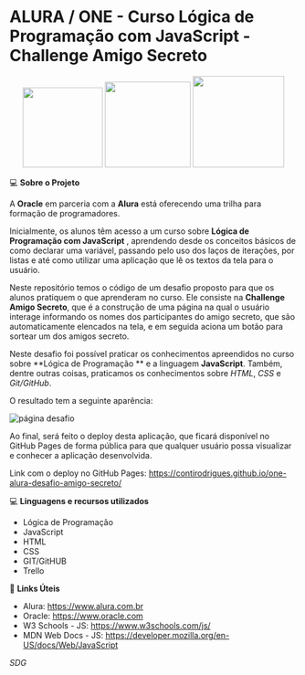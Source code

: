 # ALURA / ONE - Curso Lógica de Programação com JavaScript - Challenge Amigo Secreto

<p align="center">
  <img src="https://github.com/user-attachments/assets/be14a37d-1235-43b5-9dec-a35e05bb9a63" width="140px" />
  <img src="https://mlohrktvfr9b.i.optimole.com/cb:5Boq.164d9/w:auto/h:auto/q:75/f:avif/https://www.nerdstickers.com.br/wp-content/uploads/2022/10/products-262-Javascript-II-1.png" width="150px" />
  <img src="https://github.com/user-attachments/assets/274fec07-e74d-4180-8d25-8b3e59148c79" width="160px"/>
  </p>


:computer: **Sobre o Projeto**

A **Oracle** em parceria com a **Alura** está oferecendo uma trilha para formação de programadores.

Inicialmente, os alunos têm acesso a um curso sobre **Lógica de Programação com JavaScript** ,  aprendendo desde os conceitos básicos de como declarar uma variável, passando pelo uso dos laços de iterações, por listas e até como utilizar uma aplicação que lê os textos da tela para o usuário.

Neste repositório temos o código de um desafio proposto para que os alunos pratiquem o que aprenderam no curso. Ele consiste na **Challenge Amigo Secreto**, que é a construção de uma página na qual o usuário interage informando os nomes dos participantes do amigo secreto, que são automaticamente elencados na tela, e em seguida aciona um botão para sortear um dos amigos secreto.

Neste desafio foi possível praticar os conhecimentos apreendidos no curso sobre **Lógica de Programação ** e a linguagem **JavaScript**. Também, dentre outras coisas, praticamos os conhecimentos sobre *HTML*, *CSS* e *Git/GitHub*.

O resultado tem a seguinte aparência:

![página desafio](https://github.com/user-attachments/assets/dbc11042-ea71-453e-9daf-7125256c2ae2)

Ao final, será feito o deploy desta aplicação, que ficará disponível no GitHub Pages de forma pública para que qualquer usuário possa visualizar e conhecer a aplicação desenvolvida. 

Link com o deploy no GitHub Pages: https://contirodrigues.github.io/one-alura-desafio-amigo-secreto/

:computer: **Linguagens e recursos utilizados** 

* Lógica de Programação
* JavaScript
* HTML
* CSS
* GIT/GitHUB
* Trello

:link: **Links Úteis**

- Alura: https://www.alura.com.br
- Oracle: https://www.oracle.com
- W3 Schools - JS: https://www.w3schools.com/js/
- MDN Web Docs - JS: https://developer.mozilla.org/en-US/docs/Web/JavaScript

*SDG*